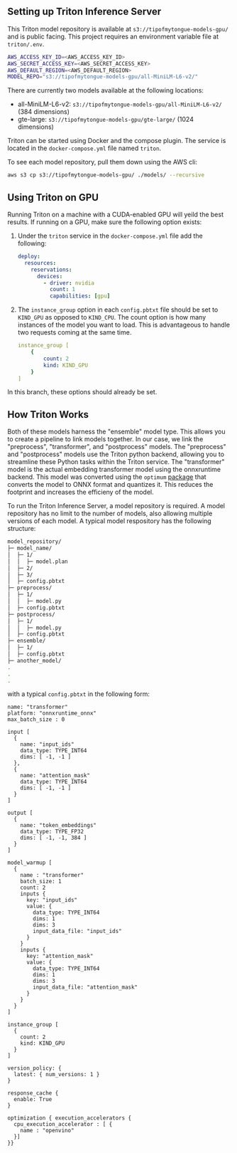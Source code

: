 ## Setting up Triton Inference Server
This Triton model repository is available at `s3://tipofmytongue-models-gpu/` and is public facing. This project requires an environment variable file at `triton/.env`.

```bash title="triton/.env"
AWS_ACCESS_KEY_ID=<AWS_ACCESS_KEY_ID>
AWS_SECRET_ACCESS_KEY=<AWS_SECRET_ACCESS_KEY>
AWS_DEFAULT_REGION=<AWS_DEFAULT_REGION>
MODEL_REPO="s3://tipofmytongue-models-gpu/all-MiniLM-L6-v2/"
```

There are currently two models available at the following locations:
* all-MiniLM-L6-v2: `s3://tipofmytongue-models-gpu/all-MiniLM-L6-v2/` (384 dimensions)
* gte-large: `s3://tipofmytongue-models-gpu/gte-large/` (1024 dimensions)

Triton can be started using Docker and the compose plugin. The service is located in the `docker-compose.yml` file named `triton`. 

To see each model repository, pull them down using the AWS cli:
```bash
aws s3 cp s3://tipofmytongue-models-gpu/ ./models/ --recursive
```

## Using Triton on GPU
Running Triton on a machine with a CUDA-enabled GPU will yeild the best results. If running on a GPU, make sure the following option exists:
1. Under the `triton` service in the `docker-compose.yml` file add the following:

    ```yaml title="docker-compose.yml"
    deploy:
      resources:
        reservations:
          devices:
            - driver: nvidia
              count: 1
              capabilities: [gpu]
    ```

2. The `instance_group` option in each `config.pbtxt` file should be set to `KIND_GPU` as opposed to `KIND_CPU`. The count option is how many instances of the model you want to load. This is advantageous to handle two requests coming at the same time.

    ```yaml title="config.pbtxt"
    instance_group [
        {
            count: 2
            kind: KIND_GPU
        }
    ]
    ```
In this branch, these options should already be set.



## How Triton Works
Both of these models harness the "ensemble" model type. This allows you to create a pipeline to link models together. In our case, we link the "preprocess", "transformer", and "postprocess" models. The "preprocess" and "postprocess" models use the Triton python backend, allowing you to streamline these Python tasks within the Triton service. The "transformer" model is the actual embedding transformer model using the onnxruntime backend. This model was converted using the `optimum` [package](https://github.com/huggingface/optimum) that converts the model to ONNX format and quantizes it. This reduces the footprint and increases the efficieny of the model.

To run the Triton Inference Server, a model repository is required. A model repository has no limit to the number of models, also allowing multiple versions of each model. A typical model respository has the following structure:

```bash
model_repository/
├─ model_name/
│  ├─ 1/
│  │  ├─ model.plan
│  ├─ 2/
│  ├─ 3/
│  ├─ config.pbtxt
├─ preprocess/
│  ├─ 1/
│  │  ├─ model.py
│  ├─ config.pbtxt
├─ postprocess/
│  ├─ 1/
│  │  ├─ model.py
│  ├─ config.pbtxt
├─ ensemble/
│  ├─ 1/
│  ├─ config.pbtxt
├─ another_model/
.
.
.
```

with a typical `config.pbtxt` in the following form:

```text title="config.pbtxt"
name: "transformer"
platform: "onnxruntime_onnx"
max_batch_size : 0

input [
  {
    name: "input_ids"
    data_type: TYPE_INT64
    dims: [ -1, -1 ]
  },
  {
    name: "attention_mask"
    data_type: TYPE_INT64
    dims: [ -1, -1 ]
  }
]

output [
  {
    name: "token_embeddings"
    data_type: TYPE_FP32
    dims: [ -1, -1, 384 ]
  }
]

model_warmup [
  {
    name : "transformer"
    batch_size: 1
    count: 2
    inputs {
      key: "input_ids"
      value: {
        data_type: TYPE_INT64
        dims: 1
        dims: 3
        input_data_file: "input_ids"
      }
    }
    inputs {
      key: "attention_mask"
      value: {
        data_type: TYPE_INT64
        dims: 1
        dims: 3
        input_data_file: "attention_mask"
      }
    }
  }
]

instance_group [
  {
    count: 2
    kind: KIND_GPU
  }
]

version_policy: { 
  latest: { num_versions: 1 }
}

response_cache { 
  enable: True 
}

optimization { execution_accelerators {
  cpu_execution_accelerator : [ {
    name : "openvino"
  }]
}}
```